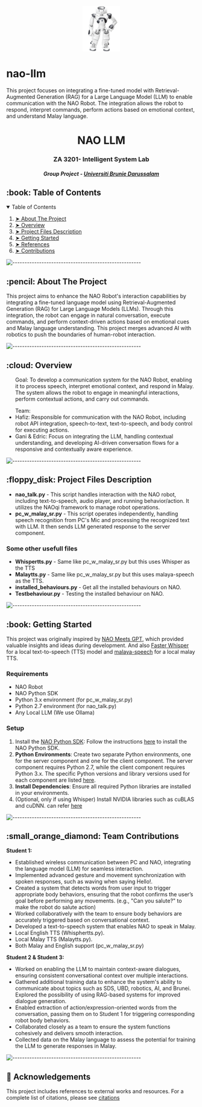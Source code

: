 <p align="center"> 
  <img src="pic/nao.png" alt="Nao" width="100px" height="120px">
</p>

# nao-llm
This project focuses on integrating a fine-tuned model with Retrieval-Augmented Generation (RAG) for a Large Language Model (LLM) to enable communication with the NAO Robot. The integration allows the robot to respond, interpret commands, perform actions based on emotional context, and understand Malay language.

<h1 align="center"> NAO LLM </h1>
<h3 align="center">  ZA 3201- Intelligent System Lab </h3>
<h5 align="center"> Group Project - <a href="https://ubd.edu.bn/">Universiti Brunie Darussalam</a> </h5>

<!-- TABLE OF CONTENTS -->
<h2 id="table-of-contents"> :book: Table of Contents</h2>

<details open="open">
  <summary>Table of Contents</summary>
  <ol>
    <li><a href="#about-the-project"> ➤ About The Project</a></li>
    <li><a href="#overview"> ➤ Overview</a></li>
    <li><a href="#project-files-description"> ➤ Project Files Description</a></li>
    <li><a href="#getting-started"> ➤ Getting Started</a></li>
    <li><a href="#aknowlegdements"> ➤ References</a></li>
    <li><a href="#contributions"> ➤ Contributions</a></li>
  </ol>
</details>

![-----------------------------------------------------](https://raw.githubusercontent.com/andreasbm/readme/master/assets/lines/rainbow.png)

<!-- ABOUT THE PROJECT -->
<h2 id="about-the-project"> :pencil: About The Project</h2>
This project aims to enhance the NAO Robot's interaction capabilities by integrating a fine-tuned language model using Retrieval-Augmented Generation (RAG) for Large Language Models (LLMs). Through this integration, the robot can engage in natural conversation, execute commands, and perform context-driven actions based on emotional cues and Malay language understanding. This project merges advanced AI with robotics to push the boundaries of human-robot interaction.
<p align="justify"> 
  
</p>

![-----------------------------------------------------](https://raw.githubusercontent.com/andreasbm/readme/master/assets/lines/rainbow.png)

<!-- OVERVIEW -->
<h2 id="overview"> :cloud: Overview</h2>

<p align="justify"> 
<ul>Goal: To develop a communication system for the NAO Robot, enabling it to process speech, interpret emotional context, and respond in Malay. The system allows the robot to engage in meaningful interactions, perform contextual actions, and carry out commands.
</ul>

<ul>
Team:
<li>Hafiz: Responsible for communication with the NAO Robot, including robot API integration, speech-to-text, text-to-speech, and body control for executing actions. </li>
<li>Gani & Edric: Focus on integrating the LLM, handling contextual understanding, and developing AI-driven conversation flows for a responsive and contextually aware experience. </li>
</ul>
</p>

![-----------------------------------------------------](https://raw.githubusercontent.com/andreasbm/readme/master/assets/lines/rainbow.png)

<!-- PROJECT FILES DESCRIPTION -->
<h2 id="project-files-description"> :floppy_disk: Project Files Description</h2>

<ul>
  <li><b>nao_talk.py</b> - This script handles interaction with the NAO robot, including text-to-speech, audio player, and running behavior/action. It utilizes the NAOqi framework to manage robot operations.</li>
  <li><b>pc_w_malay_sr.py</b> - This script operates independently, handling speech recognition from PC's Mic and processing the recognized text with LLM. It then sends LLM generated response to the server component.</li>
</ul>

<h3>Some other usefull files</h3>
<ul>
  <li><b>Whispertts.py</b> - Same like pc_w_malay_sr.py but this uses Whisper as the TTS</li>
  <li><b>Malaytts.py</b> - Same like pc_w_malay_sr.py but this uses malaya-speech as the TTS.</li>
  <li><b>installed_behaviours.py</b> - Get all the installed behaviours on NAO.</li>
  <li><b>Testbehaviour.py</b> - Testing the installed behaviour on NAO.</li>
</ul>

![-----------------------------------------------------](https://raw.githubusercontent.com/andreasbm/readme/master/assets/lines/rainbow.png)


<!-- GETTING STARTED -->
<h2 id="getting-started"> :book: Getting Started</h2>

This project was originally inspired by <a href="https://github.com/fabianbosshard/nao_meets_gpt">NAO Meets GPT</a>, which provided valuable insights and ideas during development. And also <a href="https://github.com/SYSTRAN/faster-whisper">Faster Whisper</a> for a local text-to-speech (TTS) model and <a href="https://github.com/mesolitica/malaya-speech"> malaya-speech</a>  for a local malay TTS.
  
<h3>Requirements</h3>
<ul>
  <li>NAO Robot</li>
  <li>NAO Python SDK</li>
  <li>Python 3.x environment (for pc_w_malay_sr.py)</li>
  <li>Python 2.7 environment (for nao_talk.py)</li>
  <li>Any Local LLM (We use Ollama)</li>
</ul>

<h3>Setup</h3>
<ol>
    <li>
        Install the <a href="https://www.aldebaran.com/en/support/nao-6/downloads-softwares">NAO Python SDK</a>: Follow the instructions 
        <a href="https://support.aldebaran.com/support/solutions/articles/80001017327-python-sdk-installation-guide">here</a> 
        to install the NAO Python SDK.
    </li>
    <li>
        <strong>Python Environments</strong>: Create two separate Python environments, one for the server component and one for the client component. The server component requires Python 2.7, while the client component requires Python 3.x. The specific Python versions and library versions used for each component are listed 
        <a href="requirements.txt">here</a>.
    </li>
    <li>
        <strong>Install Dependencies</strong>: Ensure all required Python libraries are installed in your environments.
    </li>
  <li>
       (Optional, only if using Whisper) Install NVIDIA libraries such as cuBLAS and cuDNN. can refer <a href="https://github.com/SYSTRAN/faster-whisper">here</a>
</ol>

![-----------------------------------------------------](https://raw.githubusercontent.com/andreasbm/readme/master/assets/lines/rainbow.png)

<!-- CONTRIBUTION -->
<!-- CONTRIBUTION -->
<h2 id="contribution">:small_orange_diamond: Team Contributions</h2>

<p><strong>Student 1:</strong></p>
<ul>
  <li>Established wireless communication between PC and NAO, integrating the language model (LLM) for seamless interaction.</li>
  <li>Implemented advanced gesture and movement synchronization with spoken responses, such as waving when saying Hello!.</li>
  <li>Created a system that detects words from user input to trigger appropriate body behaviors, ensuring that the robot confirms the user’s goal before performing any movements. (e.g., "Can you salute?" to make the robot do salute action) </li>
  <li>Worked collaboratively with the team to ensure body behaviors are accurately triggered based on conversational context.</li>
  <li>Developed a text-to-speech system that enables NAO to speak in Malay.</li>
  <li>Local English TTS (Whisphertts.py).</li>
  <li>Local Malay TTS (Malaytts.py).</li>
  <li>Both Malay and English support (pc_w_malay_sr.py)</li>
</ul>

<p><strong>Student 2 & Student 3:</strong></p>
<ul>
  <li>Worked on enabling the LLM to maintain context-aware dialogues, ensuring consistent conversational context over multiple interactions.</li>
  <li>Gathered additional training data to enhance the system's ability to communicate about topics such as SDS, UBD, robotics, AI, and Brunei. Explored the possibility of using RAG-based systems for improved dialogue generation.</li>
  <li>Enabled extraction of action/expression-oriented words from the conversation, passing them on to Student 1 for triggering corresponding robot body behaviors.</li>
  <li>Collaborated closely as a team to ensure the system functions cohesively and delivers smooth interaction.</li>
  <li>Collected data on the Malay language to assess the potential for training the LLM to generate responses in Malay.</li>
</ul>


![-----------------------------------------------------](https://raw.githubusercontent.com/andreasbm/readme/master/assets/lines/rainbow.png)

<!-- ACKNOWLEDGEMENTS -->
<h2 id="acknowledgements"> 📜 Acknowledgements</h2>
This project includes references to external works and resources. For a complete list of citations, please see <a href="CITATIONS.md">citations</a>


